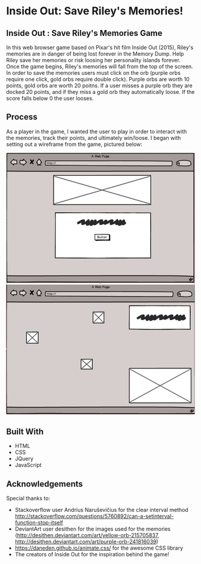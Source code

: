 # Inside Out: Save Riley's Memories!
## Inside Out : Save Riley's Memories Game

In this web browser game based on Pixar's hit film Inside Out (2015), Riley's memories are in danger of being lost forever in the Memory Dump. Help Riley save her memories or risk loosing her personality islands forever. Once the game begins, Riley's memories will fall from the top of the screen. In order to save the memories users must click on the orb (purple orbs require one click, gold orbs require double click). Purple orbs are worth 10 points, gold orbs are worth 20 poitns. If a user misses a purple orb they are docked 20 points, and if they miss a gold orb they automatically loose. If the score falls below 0 the user looses. 

## Process 

As a player in the game, I wanted the user to play in order to interact with the memories, track their points, and ultimately win/loose. I began with setting out a wireframe from the game, pictured below:

![welcome page wireframe](https://github.com/michellebrant/Project1/blob/master/welcome_wireframe.png)
![game page wireframe](https://github.com/michellebrant/Project1/blob/master/game_wf_correct.png)

## Built With
- HTML
- CSS
- JQuery
- JavaScript

## Acknowledgements
Special thanks to:
- Stackoverflow user Andrius Naruševičius for the clear interval method http://stackoverflow.com/questions/5760892/can-a-setinterval-function-stop-itself
- DeviantArt user desithen for the images used for the memories (http://desithen.deviantart.com/art/yellow-orb-215705837, http://desithen.deviantart.com/art/purple-orb-241816039)
- https://daneden.github.io/animate.css/ for the awesome CSS library 
- The creators of Inside Out for the inspiration behind the game!

